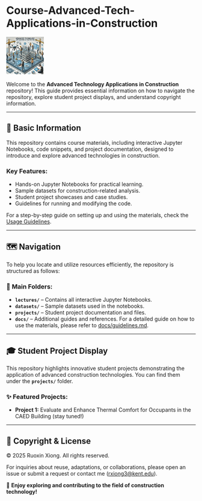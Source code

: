 # Course-Advanced-Tech-Applications-in-Construction

<img src="course.webp" alt="Course Icon" width="100" />

Welcome to the **Advanced Technology Applications in Construction** repository! This guide provides essential information on how to navigate the repository, explore student project displays, and understand copyright information.

---

## 📖 Basic Information
This repository contains course materials, including interactive Jupyter Notebooks, code snippets, and project documentation, designed to introduce and explore advanced technologies in construction.

### Key Features:
- Hands-on Jupyter Notebooks for practical learning.
- Sample datasets for construction-related analysis.
- Student project showcases and case studies.
- Guidelines for running and modifying the code.

For a step-by-step guide on setting up and using the materials, check the [Usage Guidelines](docs/guideline.md).

---

## 🗺️ Navigation
To help you locate and utilize resources efficiently, the repository is structured as follows:

### 🔹 **Main Folders:**
- **`lectures/`** – Contains all interactive Jupyter Notebooks.
- **`datasets/`** – Sample datasets used in the notebooks.
- **`projects/`** – Student project documentation and files.
- **`docs/`** – Additional guides and references. For a detailed guide on how to use the materials, please refer to [docs/guidelines.md](docs/guideline.md).

---

## 🎓 Student Project Display
This repository highlights innovative student projects demonstrating the application of advanced construction technologies. You can find them under the **`projects/`** folder.

### ✨ Featured Projects:
- **Project 1:** Evaluate and Enhance Thermal Comfort for Occupants in the CAED Building (stay tuned!)

---

## 📜 Copyright & License

© 2025 Ruoxin Xiong. All rights reserved.

For inquiries about reuse, adaptations, or collaborations, please open an issue or submit a request or contact me (rxiong3@kent.edu).

📢 **Enjoy exploring and contributing to the field of construction technology!**